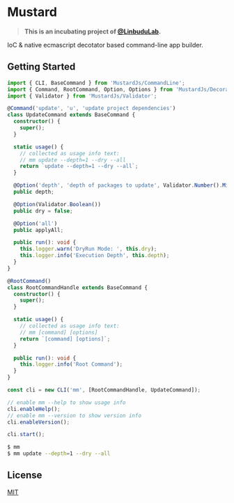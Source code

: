 # Mustard

> **This is an incubating project of [@LinbuduLab](https://github.com/LinbuduLab).**

IoC &amp; native ecmascript decotator based command-line app builder.

## Getting Started

```typescript
import { CLI, BaseCommand } from 'MustardJs/CommandLine';
import { Command, RootCommand, Option, Options } from 'MustardJs/Decorators';
import { Validator } from 'MustardJs/Validator';

@Command('update', 'u', 'update project dependencies')
class UpdateCommand extends BaseCommand {
  constructor() {
    super();
  }

  static usage() {
    // collected as usage info text: 
    // mm update --depth=1 --dry --all
    return `update --depth=1 --dry --all`;
  }

  @Option('depth', 'depth of packages to update', Validator.Number().Min(1))
  public depth;

  @Option(Validator.Boolean())
  public dry = false;

  @Option('all')
  public applyAll;

  public run(): void {
    this.logger.warn('DryRun Mode: ', this.dry);
    this.logger.info('Execution Depth', this.depth);
  }
}

@RootCommand()
class RootCommandHandle extends BaseCommand {
  constructor() {
    super();
  }

  static usage() {
    // collected as usage info text: 
    // mm [command] [options]
    return `[command] [options]`;
  }

  public run(): void {
    this.logger.info('Root Command');
  }
}

const cli = new CLI('mm', [RootCommandHandle, UpdateCommand]);

// enable mm --help to show usage info
cli.enableHelp();
// enable mm --version to show version info
cli.enableVersion();

cli.start();
```

```bash
$ mm
$ mm update --depth=1 --dry --all
```

## License

[MIT](LICENSE)
